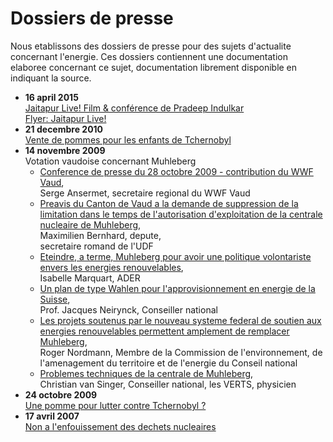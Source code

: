 # Dossiers de presse

Nous etablissons des dossiers de presse pour des sujets d'actualite concernant
l'energie. Ces dossiers contiennent une documentation elaboree concernant ce
sujet, documentation librement disponible en indiquant la source.

- **16 april 2015**  
  [Jaitapur Live! Film & conférence de Pradeep Indulkar](content/page/pdf/dossiers/sdn_-_20150416_-_jaitapur.pdf)  
  [Flyer: Jaitapur Live!](content/page/pdf/dossiers/sdn_-_20150416_-_jaitapur_flyer.pdf)
- **21 decembre 2010**  
  [Vente de pommes pour les enfants de Tchernobyl](content/page/pdf/dossiers/sdn_20101221_vente_de_pommes_tchernobyl.pdf)
- **14 novembre 2009**  
  Votation vaudoise concernant Muhleberg  
  - [Conference de presse du 28 octobre 2009 - contribution du WWF Vaud](content/page/pdf/dossiers/sdn_-_091114_-_mueleberg_ansermet.pdf),  
    Serge Ansermet, secretaire regional du WWF Vaud
  - [Preavis du Canton de Vaud a la demande de suppression de la limitation dans le temps de l'autorisation d'exploitation de la centrale nucleaire de Muhleberg](content/page/pdf/dossiers/sdn_-_091114_-_mueleberg_bernhard.pdf),  
    Maximilien Bernhard, depute,  
    secretaire romand de l'UDF
  - [Eteindre, a terme, Muhleberg pour avoir une politique volontariste envers les energies renouvelables](content/page/pdf/dossiers/sdn_-_091114_-_mueleberg_marquart.pdf),  
    Isabelle Marquart, ADER
  - [Un plan de type Wahlen pour l'approvisionnement en energie de la Suisse](content/page/pdf/dossiers/sdn_-_091114_-_mueleberg_neirynck.pdf),  
    Prof. Jacques Neirynck, Conseiller national
  - [Les projets soutenus par le nouveau systeme federal de soutien aux energies renouvelables permettent amplement de remplacer Muhleberg](content/page/pdf/dossiers/sdn_-_091114_-_mueleberg_nordmann.pdf),  
    Roger Nordmann, Membre de la Commission de l'environnement, de l'amenagement du territoire et de l'energie du Conseil national
  - [Problemes techniques de la centrale de Muhleberg](content/page/pdf/dossiers/sdn_-_091114_-_mueleberg_vansinger.pdf),  
Christian van Singer, Conseiller national, les VERTS, physicien
- **24 octobre 2009**  
  [Une pomme pour lutter contre Tchernobyl ?](content/page/pdf/dossiers/sdn_091024_vente_pommes.pdf)
- **17 avril 2007**  
  [Non a l'enfouissement des dechets nucleaires](content/page/pdf/dossiers/enfouissement.pdf)
